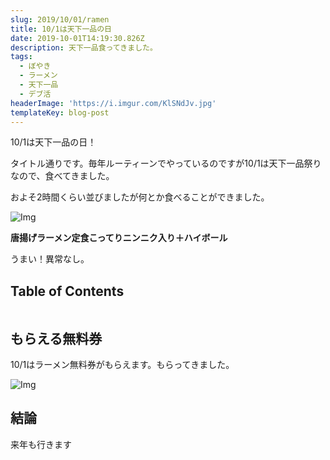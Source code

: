 ```yaml
---
slug: 2019/10/01/ramen
title: 10/1は天下一品の日
date: 2019-10-01T14:19:30.826Z
description: 天下一品食ってきました。
tags:
  - ぼやき
  - ラーメン
  - 天下一品
  - デブ活
headerImage: 'https://i.imgur.com/KlSNdJv.jpg'
templateKey: blog-post
---
```

10/1は天下一品の日！

タイトル通りです。毎年ルーティーンでやっているのですが10/1は天下一品祭りなので、食べてきました。

およそ2時間くらい並びましたが何とか食べることができました。

![Img](https://i.imgur.com/KlSNdJv.jpg)

**唐揚げラーメン定食こってりニンニク入り＋ハイボール**

うまい！異常なし。

## Table of Contents

```toc

```

## もらえる無料券

10/1はラーメン無料券がもらえます。もらってきました。

![Img](https://i.imgur.com/dWCY2vN.jpg)

## 結論

来年も行きます
